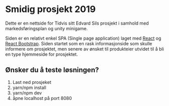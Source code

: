 # Smidig prosjekt 2019

Dette er en nettside for Tidvis sitt Edvard Sils prosjekt i samhold med markedsføringsplan og unity minigame. 

Siden er en relativt enkel SPA (Single page application) laget med [React](https://reactjs.org/) og [React Bootstrap](https://react-bootstrap.github.io/). Siden startet som en rask informasjonside som skulle informere om prosjektet, men senere av ønsket til produkteier utvidet til å bli en type hjemmeside for prosjektet. 

## Ønsker du å teste løsningen?
1. Last ned prosjeket
2. yarn/npm install
3. yarn/npm dev
4. åpne localhost på port 8080



